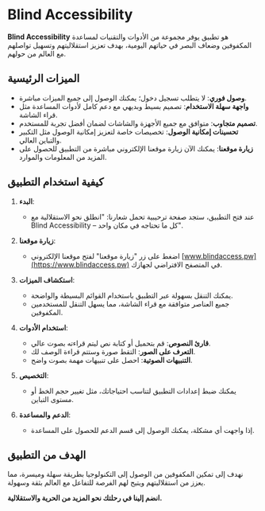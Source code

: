 # Blind Accessibility

**Blind Accessibility** هو تطبيق يوفر مجموعة من الأدوات والتقنيات لمساعدة المكفوفين وضعاف البصر في حياتهم اليومية، بهدف تعزيز استقلاليتهم وتسهيل تواصلهم مع العالم من حولهم.

## الميزات الرئيسية

- **وصول فوري**: لا يتطلب تسجيل دخول؛ يمكنك الوصول إلى جميع الميزات مباشرة.
- **واجهة سهلة الاستخدام**: تصميم بسيط وبديهي مع دعم كامل لأدوات المساعدة مثل قراء الشاشة.
- **تصميم متجاوب**: متوافق مع جميع الأجهزة والشاشات لضمان أفضل تجربة للمستخدم.
- **تحسينات إمكانية الوصول**: تخصيصات خاصة لتعزيز إمكانية الوصول مثل التكبير والتباين العالي.
- **زيارة موقعنا**: يمكنك الآن زيارة موقعنا الإلكتروني مباشرة من التطبيق للحصول على المزيد من المعلومات والموارد.

## كيفية استخدام التطبيق

1. **البدء**:
   - عند فتح التطبيق، ستجد صفحة ترحيبية تحمل شعارنا: "انطلق نحو الاستقلالية مع Blind Accessibility – كل ما تحتاجه في مكان واحد".

2. **زيارة موقعنا**:
   - اضغط على زر "زيارة موقعنا" لفتح موقعنا الإلكتروني [www.blindaccess.pw](https://www.blindaccess.pw) في المتصفح الافتراضي لجهازك.

3. **استكشاف الميزات**:
   - يمكنك التنقل بسهولة عبر التطبيق باستخدام القوائم البسيطة والواضحة.
   - جميع العناصر متوافقة مع قراء الشاشة، مما يسهل التنقل للمستخدمين المكفوفين.

4. **استخدام الأدوات**:
   - **قارئ النصوص**: قم بتحميل أو كتابة نص ليتم قراءته بصوت عالي.
   - **التعرف على الصور**: التقط صورة وستتم قراءة الوصف لك.
   - **التنبيهات الصوتية**: احصل على تنبيهات مهمة بصوت واضح.

5. **التخصيص**:
   - يمكنك ضبط إعدادات التطبيق لتناسب احتياجاتك، مثل تغيير حجم الخط أو مستوى التباين.

6. **الدعم والمساعدة**:
   - إذا واجهت أي مشكلة، يمكنك الوصول إلى قسم الدعم للحصول على المساعدة.

## الهدف من التطبيق

نهدف إلى تمكين المكفوفين من الوصول إلى التكنولوجيا بطريقة سهلة وميسرة، مما يعزز من استقلاليتهم ويتيح لهم الفرصة للتفاعل مع العالم بثقة وسهولة.

**انضم إلينا في رحلتك نحو المزيد من الحرية والاستقلالية.**